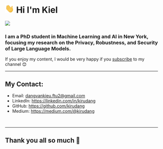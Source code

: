 # <img src="https://raw.githubusercontent.com/ABSphreak/ABSphreak/master/gifs/Hi.gif" width="30px"> Hi I'm Kiel

[<img height="30" src="https://img.shields.io/badge/Medium-%23000000.svg?&style=for-the-badge&logo=medium&logoColor=white" />][medium]

[medium]: https://medium.com/@kirudang


### I am a PhD student in Machine Learning and AI in New York, focusing my research on the Privacy, Robustness, and Security of Large Language Models.

If you enjoy my content, I would be very happy if you [subscribe](https://medium.com/@kirudang) to my channel 😊

---

## My Contact:

- Email: dangvankieu.ftu2@gmail.com
- LinkedIn: https://linkedin.com/in/kirudang
- GitHub: https://github.com/kirudang
- Medium: https://medium.com/@kirudang
<br />

---
## Thank you all so much 🙏
